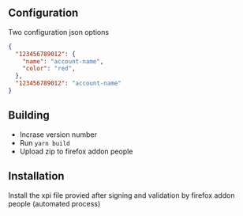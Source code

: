
## Configuration
Two configuration json options
```json
{
  "123456789012": {
    "name": "account-name",
    "color": "red",
  },
  "123456789012": "account-name"
}
```

## Building
- Incrase version number
- Run `yarn build`
- Upload zip to firefox addon people

## Installation
Install the xpi file provied after signing and validation by firefox addon people (automated process)